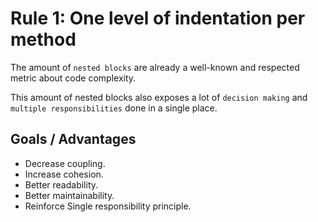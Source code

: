 # Rule 1: One level of indentation per method

The amount of `nested blocks` are already a well-known and respected metric about code complexity.

This amount of nested blocks also exposes a lot of `decision making` 
and `multiple responsibilities` done in a single place.

## Goals / Advantages

- Decrease coupling.
- Increase cohesion.
- Better readability.
- Better maintainability.
- Reinforce Single responsibility principle.